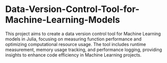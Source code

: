# Data-Version-Control-Tool-for-Machine-Learning-Models
This project aims to create a data version control tool for Machine Learning models in Julia, focusing on measuring function performance and optimizing computational resource usage. The tool includes runtime measurement, memory usage tracking, and performance logging, providing insights to enhance code efficiency in Machine Learning projects.
